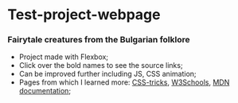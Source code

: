 # Test-project-webpage
### Fairytale creatures from the Bulgarian folklore

- Project made with Flexbox;
- Click over the bold names to see the source links;
- Can be improved further including JS, CSS animation;
- Pages from which I learned more: [CSS-tricks](https://css-tricks.com/), [W3Schools](https://www.w3schools.com/), [MDN documentation]( https://developer.mozilla.org/);
